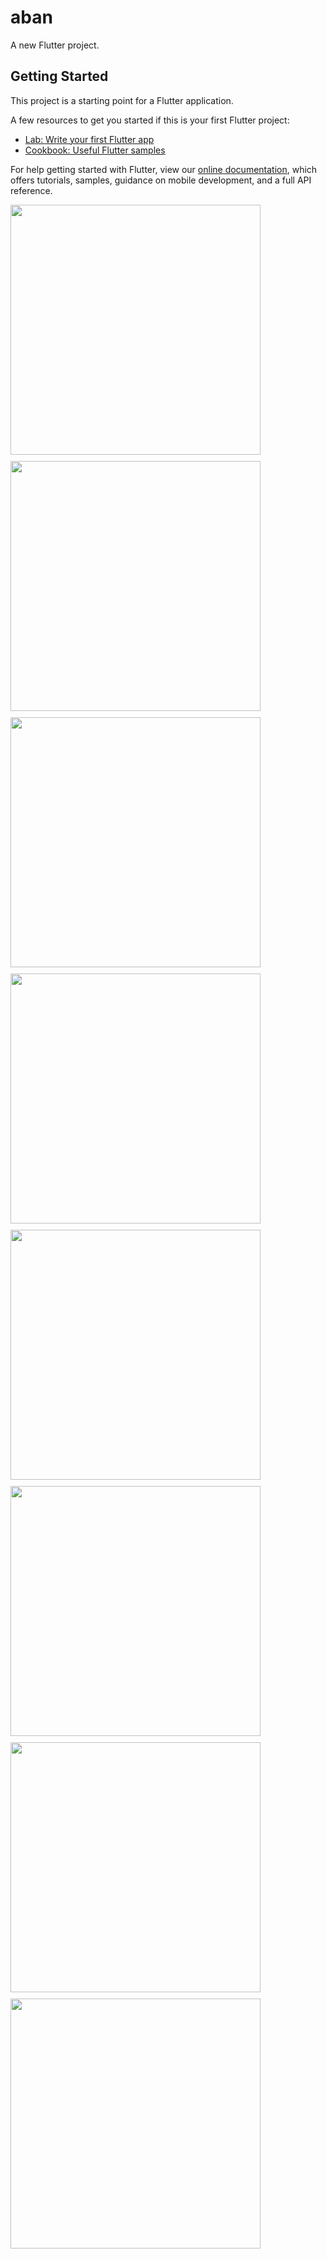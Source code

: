 # aban

A new Flutter project.

## Getting Started

This project is a starting point for a Flutter application.

A few resources to get you started if this is your first Flutter project:

- [Lab: Write your first Flutter app](https://flutter.dev/docs/get-started/codelab)
- [Cookbook: Useful Flutter samples](https://flutter.dev/docs/cookbook)

For help getting started with Flutter, view our
[online documentation](https://flutter.dev/docs), which offers tutorials,
samples, guidance on mobile development, and a full API reference.
<div style="display:flex;flex-wrap:wrap;">
  <img src="https://user-images.githubusercontent.com/70702070/235201206-f8c63b62-4518-4eaa-bcaf-0c8a5173d227.png" width="400" style="margin-right: 10px; margin-bottom: 10px;">
  <img src="https://user-images.githubusercontent.com/70702070/235201215-823ebd89-e709-4e86-8cc1-62e63bb67401.png" width="400" style="margin-bottom: 10px;">
  <img src="https://user-images.githubusercontent.com/72673873/235195770-e80380ca-fb6a-44e5-8f6d-e3a8a4da1816.png" width="400" style="margin-bottom: 10px;">
  <img src="https://user-images.githubusercontent.com/70702070/235201221-cccb32d3-f608-443f-a1c9-be65e27d3820.png" width="400" style="margin-bottom: 10px;">
  <img src="https://user-images.githubusercontent.com/70702070/235201234-d96854fd-a2c2-4cd1-9eff-853cb12dc696.png" width="400" style="margin-bottom: 10px;">
  <img src="https://user-images.githubusercontent.com/70702070/235201255-98df77e7-2186-4d3d-9eec-41b60a6876fe.png" width="400" style="margin-bottom: 10px;">
  <img src="https://user-images.githubusercontent.com/70702070/235201266-17a9df55-a2b7-4322-9bbe-5df8d933e020.png" width="400" style="margin-bottom: 10px;">
  <img src="https://user-images.githubusercontent.com/70702070/235201274-50bc5b8b-e40a-4884-96b6-cb13afcc4ef9.png" width="400" style="margin-bottom: 10px;">
 
</div>


